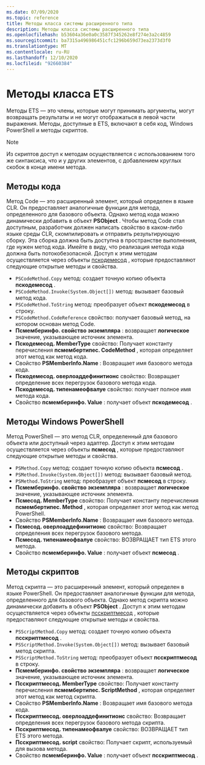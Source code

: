 ```yaml
---
ms.date: 07/09/2020
ms.topic: reference
title: Методы класса системы расширенного типа
description: Методы класса системы расширенного типа
ms.openlocfilehash: b53604a36e0a0c3587f345262e8f274e3a2c4859
ms.sourcegitcommit: ba7315a496986451cfc1296b659d73ea2373d3f0
ms.translationtype: MT
ms.contentlocale: ru-RU
ms.lasthandoff: 12/10/2020
ms.locfileid: "92660384"
---
```

# <a name="ets-class-methods"></a>Методы класса ETS

Методы ETS — это члены, которые могут принимать аргументы, могут возвращать результаты и не могут отображаться в левой части выражения. Методы, доступные в ETS, включают в себя код, Windows PowerShell и методы скриптов.

> [!NOTE]
> Из скриптов доступ к методам осуществляется с использованием того же синтаксиса, что и у других элементов, с добавлением круглых скобок в конце имени метода.

## <a name="code-methods"></a>Методы кода

Метод Code — это расширенный элемент, который определен в языке CLR. Он предоставляет аналогичные функции для метода, определенного для базового объекта. Однако метод кода можно динамически добавить в объект **PSObject** . Чтобы метод Code стал доступным, разработчик должен написать свойство в каком-либо языке среды CLR, скомпилировать и отправить результирующую сборку. Эта сборка должна быть доступна в пространстве выполнения, где нужен метод кода. Имейте в виду, что реализация метода кода должна быть потокобезопасной. Доступ к этим методам осуществляется через объекты [пскодемесод](/dotnet/api/system.management.automation.pscodemethod) , которые предоставляют следующие открытые методы и свойства.

- `PSCodeMethod.Copy` метод: создает точную копию объекта **пскодемесод** .
- `PSCodeMethod.Invoke(System.Object[])` метод: вызывает базовый метод кода.
- `PSCodeMethod.ToString` метод: преобразует объект **пскодемесод** в строку.
- `PSCodeMethod.CodeReference` свойство: получает базовый метод, на котором основан метод Code.
- **Псмемберинфо. свойство экземпляра** : возвращает **логическое** значение, указывающее источник элемента.
- **Пскодемесод. MemberType** свойство: Получает константу перечисления **псмембертипес. CodeMethod** , которая определяет этот метод как метод кода.
- Свойство **PSMemberInfo.Name** : Возвращает имя базового метода кода.
- **Пскодемесод. оверлоаддефинитионс** свойство: Возвращает определение всех перегрузок базового метода кода.
- **Пскодемесод. типенамеофвалуе** свойство: получает полное имя метода кода.
- Свойство **псмемберинфо. Value** : получает объект **пскодемесод** .

## <a name="windows-powershell-methods"></a>Методы Windows PowerShell

Метод PowerShell — это метод CLR, определенный для базового объекта или доступный через адаптер. Доступ к этим методам осуществляется через объекты **псмесод** , которые предоставляют следующие открытые методы и свойства.

- `PSMethod.Copy` метод: создает точную копию объекта **псмесод** .
- `PSMethod.Invoke(System.Object[])` метод: вызывает базовый метод.
- `PSMethod.ToString` метод: преобразует объект **псмесод** в строку.
- **Псмемберинфо. свойство экземпляра** : возвращает **логическое** значение, указывающее источник элемента.
- **Псмесод. MemberType** свойство: Получает константу перечисления **псмембертипес. Method** , которая определяет этот метод как метод PowerShell.
- Свойство **PSMemberInfo.Name** : Возвращает имя базового метода.
- **Псмесод. оверлоаддефинитионс** свойство: Возвращает определения всех перегрузок базового метода.
- **Псмесод. типенамеофвалуе** свойство: ВОЗВРАЩАЕТ тип ETS этого метода.
- Свойство **псмемберинфо. Value** : получает объект **псмесод** .

## <a name="script-methods"></a>Методы скриптов

Метод скрипта — это расширенный элемент, который определен в языке PowerShell. Он предоставляет аналогичные функции для метода, определенного для базового объекта. Однако метод скрипта можно динамически добавить в объект **PSObject** . Доступ к этим методам осуществляется через объекты [псскриптмесод](/dotnet/api/system.management.automation.psscriptmethod) , которые предоставляют следующие открытые методы и свойства.

- `PSScriptMethod.Copy` метод: создает точную копию объекта **псскриптмесод** .
- `PSScriptMethod.Invoke(System.Object[])` метод: вызывает базовый метод скрипта.
- `PSScriptMethod.ToString` метод: преобразует объект **псскриптмесод** в строку.
- **Псмемберинфо. свойство экземпляра** : возвращает **логическое** значение, указывающее источник элемента.
- **Псскриптмесод. MemberType** свойство: Получает константу перечисления **псмембертипес. ScriptMethod** , которая определяет этот метод как метод скрипта.
- Свойство **PSMemberInfo.Name** : Возвращает имя базового метода кода.
- **Псскриптмесод. оверлоаддефинитионс** свойство: Возвращает определения всех перегрузок базового метода скрипта.
- **Псскриптмесод. типенамеофвалуе** свойство: ВОЗВРАЩАЕТ тип ETS этого метода.
- **Псскриптмесод. script** свойство: Получает скрипт, используемый для вызова метода.
- Свойство **псмемберинфо. Value** : получает объект **псскриптмесод** .
